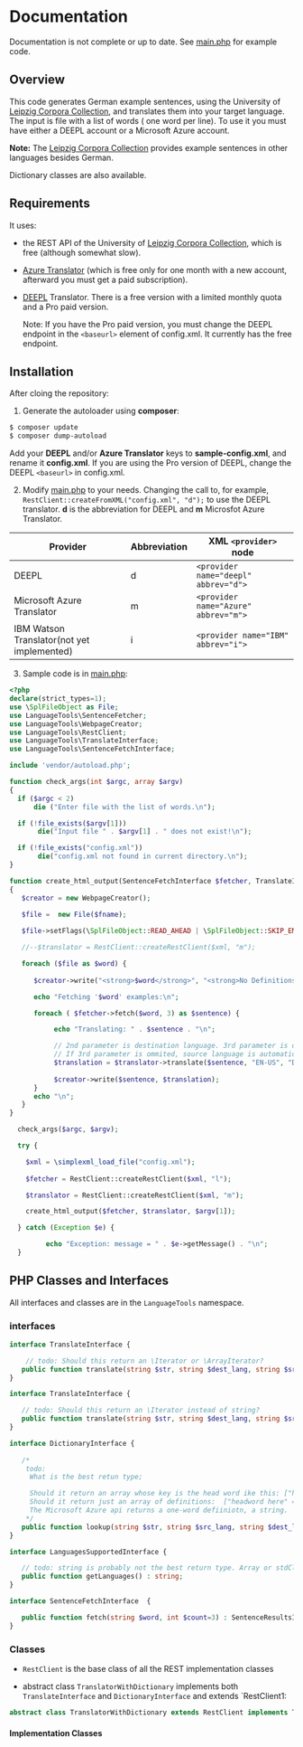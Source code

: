 # Documentation 

Documentation is not complete or up to date. See [main.php](main.php) for example code.

## Overview

This code generates German example sentences, using the University of [Leipzig Corpora Collection](https://wortschatz.uni-leipzig.de/en), and translates them into your target language. The input is file with a list of words ( one word per line). To use it you must have either a DEEPL account or a Microsoft Azure account.

**Note:** The [Leipzig Corpora Collection](https://wortschatz.uni-leipzig.de/en) provides example sentences in other languages besides German.

Dictionary classes are also available.

## Requirements

It uses:

- the REST API of the University of [Leipzig Corpora Collection](https://wortschatz.uni-leipzig.de/en),  which is free (although somewhat slow).

- [Azure Translator](https://docs.microsoft.com/en-us/azure/cognitive-services/translator/) (which is free only for one month with a new account, afterward you must get a paid subscription).

- [DEEPL](https://www.deepl.com/docs-apiD) Translator. There is a free version with a limited monthly quota and a Pro paid version.

  Note: If you have the Pro paid version, you must change the DEEPL endpoint in the `<baseurl>` element of config.xml. It currently has the free endpoint.

## Installation

After cloing the repository:

1. Generate the autoloader using **composer**:

```bash
$ composer update 
$ composer dump-autoload
```

Add your **DEEPL** and/or **Azure Translator** keys to **sample-config.xml**, and rename it **config.xml**. If you are using the Pro version of DEEPL, change the DEEPL `<baseurl>` in config.xml.

2. Modify [main.php](main.php) to your needs. Changing the call to, for example, `RestClient::createFromXML("config.xml", "d");` to use the DEEPL translator. **d** is the abbreviation for DEEPL and **m** Microsfot Azure Translator.

| Provider | Abbreviation | XML `<provider>` node |
|----------|--------------|-------------------| 
| DEEPL| d | `<provider name="deepl" abbrev="d">` |          
| Microsoft Azure Translator| m | `<provider name="Azure" abbrev="m">` |
| IBM Watson Translator(not yet implemented)| i |  `<provider name="IBM" abbrev="i">` | 

3. Sample code is in [main.php](main.php):

```php
<?php
declare(strict_types=1);
use \SplFileObject as File;
use LanguageTools\SentenceFetcher;
use LanguageTools\WebpageCreator;
use LanguageTools\RestClient;
use LanguageTools\TranslateInterface;
use LanguageTools\SentenceFetchInterface;

include 'vendor/autoload.php';

function check_args(int $argc, array $argv)
{
  if ($argc < 2)
      die ("Enter file with the list of words.\n");

  if (!file_exists($argv[1]))
       die("Input file " . $argv[1] . " does not exist!\n");

  if (!file_exists("config.xml"))
       die("config.xml not found in current directory.\n");
}

function create_html_output(SentenceFetchInterface $fetcher, TranslateInterface $translator, string $fname)
{ 
   $creator = new WebpageCreator();
  
   $file =  new File($fname);

   $file->setFlags(\SplFileObject::READ_AHEAD | \SplFileObject::SKIP_EMPTY | \SplFileObject::DROP_NEW_LINE);

   //--$translator = RestClient::createRestClient($xml, "m"); 

   foreach ($file as $word) {
  
      $creator->write("<strong>$word</strong>", "<strong>No Definitions (yet)</strong>"); 

      echo "Fetching '$word' examples:\n";

      foreach ( $fetcher->fetch($word, 3) as $sentence) {

           echo "Translating: " . $sentence . "\n";

           // 2nd parameter is destination language. 3rd parameter is optional source language.
           // If 3rd parameter is ommited, source language is automatically detected.
           $translation = $translator->translate($sentence, "EN-US", "DE"); 
           
           $creator->write($sentence, $translation); 
      }
      echo "\n";
   }
}

  check_args($argc, $argv);

  try {

    $xml = \simplexml_load_file("config.xml");
  
    $fetcher = RestClient::createRestClient($xml, "l"); 

    $translator = RestClient::createRestClient($xml, "m"); 

    create_html_output($fetcher, $translator, $argv[1]);

  } catch (Exception $e) {

         echo "Exception: message = " . $e->getMessage() . "\n";
  } 
```

## PHP Classes and Interfaces

All interfaces and classes are in the `LanguageTools` namespace.

### interfaces

```php
interface TranslateInterface {

    // todo: Should this return an \Iterator or \ArrayIterator?
   public function translate(string $str, string $dest_lang, string $src_lang="") : string; 
}

interface TranslateInterface {

   // todo: Should this return an \Iterator instead of string?
   public function translate(string $str, string $dest_lang, string $src_lang="") : string; 
}

interface DictionaryInterface {
   
   /*
    todo: 
     What is the best retun type;

     Should it return an array whose key is the head word ike this: ["headword here" => ["dfinition 1", "dfinition 2", ...]] ?                   
     Should it return just an array of definitions:  ["headword here" => ["dfinition 1", "dfinition 2", ...]] ?                   
     The Microsoft Azure api returns a one-word defiiniotn, a string.
    */
   public function lookup(string $str, string $src_lang, string $dest_lang) : string |array; 
}

interface LanguagesSupportedInterface {

   // todo: string is probably not the best return type. Array or stdClass probably is.
   public function getLanguages() : string;
}

interface SentenceFetchInterface  { 

   public function fetch(string $word, int $count=3) : SentenceResultsIterator;
}
```

### Classes

- `RestClient` is the base class of all the REST implementation classes

- abstract class `TranslatorWithDictionary` implements both `TranslateInterface` and `DictionaryInterface` and extends `RestClient1:

```php
abstract class TranslatorWithDictionary extends RestClient implements TranslateInterface, DictionaryInterface { }
```

#### Implementation Classes


